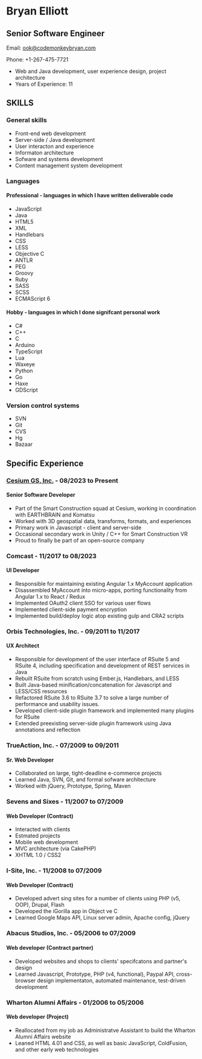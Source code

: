 # Bryan Elliott

## Senior Software Engineer

Email: <ook@codemonkeybryan.com>

Phone: +1-267-475-7721

- Web and Java development, user experience design, project architecture
- Years of Experience: 11

## SKILLS

### General skills

- Front-end web development
- Server-side / Java development
- User interacton and experience
- Informaton architecture
- Sofware and systems development
- Content management system development

### Languages

#### Professional - languages in which I have written deliverable code

- JavaScript
- Java
- HTML5
- XML
- Handlebars
- CSS
- LESS
- Objective C
- ANTLR
- PEG
- Groovy
- Ruby
- SASS
- SCSS
- ECMAScript 6

#### Hobby - languages in which I done signifcant personal work

- C#
- C++
- C
- Arduino
- TypeScript
- Lua
- Waxeye
- Python
- Go
- Haxe
- GDScript

### Version control systems

- SVN
- Git
- CVS
- Hg
- Bazaar

## Specific Experience

### [Cesium GS, Inc.](https://github.com/CesiumGS) - 08/2023 to Present

#### Senior Software Developer

- Part of the Smart Construction squad at Cesium, working in coordination with EARTHBRAIN and Komatsu
- Worked with 3D geospatial data, transforms, formats, and experiences
- Primary work in Javascript - client and server-side
- Occasional secondary work in Unity / C++ for Smart Construction VR
- Proud to finally be part of an open-source company

### Comcast - 11/2017 to 08/2023

#### UI Developer

- Responsible for maintaining existing Angular 1.x MyAccount application
- Disassembled MyAccount into micro-apps, porting functionality from
  Angular 1.x to React / Redux
- Implemented OAuth2 client SSO for various user flows
- Implemented client-side payment encryption
- Implemented build/deploy logic atop existing gulp and CRA2 scripts

### Orbis Technologies, Inc. - 09/2011 to 11/2017

#### UX Architect

- Responsible for development of the user interface of RSuite 5 and RSuite 4,
  including specification and development of REST services in Java
- Rebuilt RSuite from scratch using Ember.js, Handlebars, and LESS
- Built Java-based minification/concatenation for Javascript and LESS/CSS resources
- Refactored RSuite 3.6 to RSuite 3.7 to solve a large number of performance and usability issues.
- Developed client-side plugin framework and implemented many plugins for RSuite
- Extended preexisting server-side plugin framework using Java annotations and reflection

### TrueAction, Inc. - 07/2009 to 09/2011

#### Sr. Web Developer

- Collaborated on large, tight-deadline e-commerce projects
- Learned Java, SVN, Git, and formal sofware architecture
- Worked with jQuery, Prototype, Spring, Maven

### Sevens and Sixes - 11/2007 to 07/2009

#### Web Developer (Contract)

- Interacted with clients
- Estmated projects
- Mobile web development
- MVC architecture (via CakePHP)
- XHTML 1.0 / CSS2

### I-Site, Inc. - 11/2008 to 07/2009

#### Web Developer (Contract)

- Developed advert sing sites for a number of clients using PHP (v5, OOP), Drupal, Flash
- Developed the iGorilla app in Object ve C
- Learned Google Maps API, Linux server admin, Apache config, jQuery

### Abacus Studios, Inc. - 05/2006 to 07/2009

#### Web developer (Contract partner)

- Developed websites and shops to clients' specifcatons and partner's design
- Learned Javascript, Prototype, PHP (v4, functional), Paypal API,
  cross-browser design implementaton, automated maintenance, test-driven
  development

### Wharton Alumni Affairs - 01/2006 to 05/2006

#### Web developer (Project)

- Reallocated from my job as Administratve Assistant to build the Wharton Alumni Affairs website
- Leaned HTML 4.01 and CSS, as well as basic JavaScript, ColdFusion, and other early web technologies

